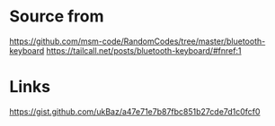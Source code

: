 # Source from
https://github.com/msm-code/RandomCodes/tree/master/bluetooth-keyboard
https://tailcall.net/posts/bluetooth-keyboard/#fnref:1

# Links
https://gist.github.com/ukBaz/a47e71e7b87fbc851b27cde7d1c0fcf0